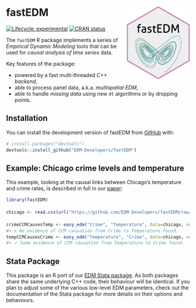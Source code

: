 
<!-- README.md is generated from README.Rmd. Please edit that file -->

# fastEDM <img src="man/figures/logo.png" align="right" height="200" alt="logo" />

<!-- badges: start -->

[![Lifecycle:
experimental](https://img.shields.io/badge/lifecycle-experimental-orange.svg)](https://lifecycle.r-lib.org/articles/stages.html#experimental)
[![CRAN
status](https://www.r-pkg.org/badges/version/fastEDM)](https://CRAN.R-project.org/package=fastEDM)
<!-- badges: end -->

The `fastEDM` R package implements a series of *Empirical Dynamic
Modeling* tools that can be used for *causal analysis of time series*
data.

Key features of the package:

-   powered by a fast multi-threaded *C++ backend*,
-   able to process panel data, a.k.a. *multispatial EDM*,
-   able to handle *missing data* using new `dt` algorithms or by
    dropping points.

## Installation

You can install the development version of fastEDM from
[GitHub](https://github.com/EDM-Developers/fastEDM/) with:

``` r
# install.packages("devtools")
devtools::install_github("EDM-Developers/fastEDM")
```

## Example: Chicago crime levels and temperature

This example, looking at the causal links between Chicago’s temperature
and crime rates, is described in full in our
[paper](https://jinjingli.github.io/edm/edm-wp.pdf):

``` r
library(fastEDM)

chicago <- read.csv(url("https://github.com/EDM-Developers/fastEDM/raw/master/vignettes/chicago.csv"))

crimeCCMCausesTemp <- easy_edm("Crime", "Temperature", data=chicago, verbosity=0)
#> x No evidence of CCM causation from Crime to Temperature found.
tempCCMCausesCrime <- easy_edm("Temperature", "Crime", data=chicago, verbosity=0)
#> ✓ Some evidence of CCM causation from Temperature to Crime found.
```

## Stata Package

This package is an R port of our [EDM Stata
package](https://edm-developers.github.io/EDM/). As both packages share
the same underlying C++ code, their behaviour will be identical. If you
plan to adjust some of the various low-level EDM parameters, check out
the documentation of the Stata package for more details on their options
and behaviours.
